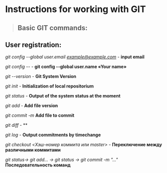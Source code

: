 # Instructions for working with GIT

>## Basic GIT commands:


## User registration:

*git config --global user.email example@example.com* - **input email**

*git config --* - **git config --global user.name «Your name»**

*git --version* - **Git System Version**

*git init* - **Initialization of local repositorium**

*git status* - **Output of the system status at the moment**

*git add* - **Add file version**

*git commit -m* **Add file to commit**

*git diff* - **

*git log* - **Output commitments by timechange**

*git checkout <Хэш-номер коммита или master>* - **Переключение между различными коммитами**

*git status-> git add... -> git status -> git commit -m "..."* **Последовательность команд**
